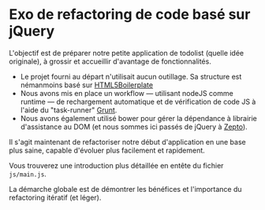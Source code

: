 # Exo de refactoring de code basé sur jQuery

L'objectif est de préparer notre petite application de todolist (quelle idée originale), à grossir et accueillir d'avantage de fonctionnalités.

* Le projet fourni au départ n'utilisait aucun outillage. Sa structure est némanmoins basé sur [HTML5Boilerplate](http://html5boilerplate.com/)
* Nous avons mis en place un workflow — utilisant nodeJS comme runtime — de rechargement automatique et de vérification de code JS à l'aide du "task-runner" [Grunt](http://gruntjs.com/).
* Nous avons également utilisé bower pour gérer la dépendance à librairie d'assistance au DOM (et nous sommes ici passés de jQuery à [Zepto](http://zeptojs.com/)).

Il s'agit maintenant de refactoriser notre début d'application en une base plus saine, capable d'évoluer plus facilement et rapidement.

Vous trouverez une introduction plus détaillée en entête du fichier `js/main.js`.

La démarche globale est de démontrer les bénéfices et l'importance du refactoring itératif (et léger).


